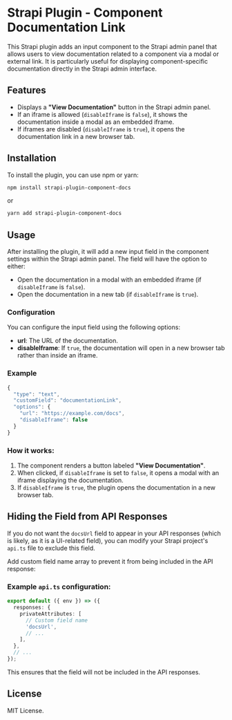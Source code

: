 # Strapi Plugin - Component Documentation Link

This Strapi plugin adds an input component to the Strapi admin panel that allows users to view documentation related to a component via a modal or external link. It is particularly useful for displaying component-specific documentation directly in the Strapi admin interface.

## Features

- Displays a **"View Documentation"** button in the Strapi admin panel.
- If an iframe is allowed (`disableIframe` is `false`), it shows the documentation inside a modal as an embedded iframe.
- If iframes are disabled (`disableIframe` is `true`), it opens the documentation link in a new browser tab.

## Installation

To install the plugin, you can use npm or yarn:

```bash
npm install strapi-plugin-component-docs
```

or

```bash
yarn add strapi-plugin-component-docs
```

## Usage

After installing the plugin, it will add a new input field in the component settings within the Strapi admin panel. The field will have the option to either:

- Open the documentation in a modal with an embedded iframe (if `disableIframe` is `false`).
- Open the documentation in a new tab (if `disableIframe` is `true`).

### Configuration

You can configure the input field using the following options:

- **url**: The URL of the documentation.
- **disableIframe**: If `true`, the documentation will open in a new browser tab rather than inside an iframe.

### Example

```js
{
  "type": "text",
  "customField": "documentationLink",
  "options": {
    "url": "https://example.com/docs",
    "disableIframe": false
  }
}
```

### How it works:

1. The component renders a button labeled **"View Documentation"**.
2. When clicked, if `disableIframe` is set to `false`, it opens a modal with an iframe displaying the documentation.
3. If `disableIframe` is `true`, the plugin opens the documentation in a new browser tab.

## Hiding the Field from API Responses

If you do not want the `docsUrl` field to appear in your API responses (which is likely, as it is a UI-related field), you can modify your Strapi project's `api.ts` file to exclude this field.

Add custom field name array to prevent it from being included in the API response:

### Example `api.ts` configuration:

```ts
export default ({ env }) => ({
  responses: {
    privateAttributes: [
      // Custom field name
      'docsUrl',
      // ...
    ],
  },
  // ...
});
```

This ensures that the field will not be included in the API responses.

## License

MIT License.

```

```
